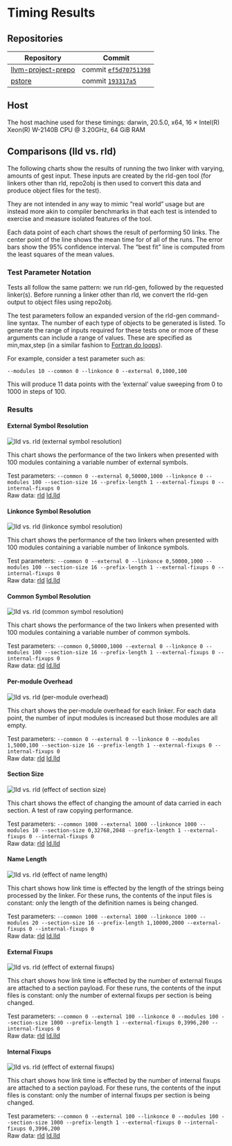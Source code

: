 # Timing Results

## Repositories

| Repository | Commit |
| --- | --- |
| [llvm-project-prepo](http://github.com/SNSystems/llvm-project-prepo) | commit [`ef5d70751398`](https://github.com/SNSystems/llvm-project-prepo/commit/ef5d707513989e377ae589b15599e33e4e327b5c) |
| [pstore](http://github.com/SNSystems/pstore) | commit [`193317a5`](https://github.com/SNSystems/pstore/commit/193317a5d0d00f56d89670692d4332a2fa819ce3) |

## Host

The host machine used for these timings: darwin, 20.5.0, x64, 16 × Intel(R) Xeon(R) W-2140B CPU @ 3.20GHz, 64 GiB RAM

## Comparisons (lld vs. rld)

The following charts show the results of running the two linker with varying, amounts of gest input. These inputs are created by the rld-gen tool (for linkers other than rld, repo2obj is then used to convert this data and produce object files for the test).

They are not intended in any way to mimic “real world” usage but are instead more akin to compiler benchmarks in that each test is intended to exercise and measure isolated features of the tool.

Each data point of each chart shows the result of performing 50 links. The center point of the line shows the mean time for of all of the runs. The error bars show the 95% confidence interval. The “best fit” line is computed from the least squares of the mean values.

### Test Parameter Notation

Tests all follow the same pattern: we run rld-gen, followed by the requested linker(s). Before running a linker other than rld, we convert the rld-gen output to object files using repo2obj.

The test parameters follow an expanded version of the rld-gen command-line syntax. The number of each type of objects to be generated is listed. To generate the range of inputs required for these tests one or more of these arguments can include a range of values. These are specified as min,max,step (in a similar fashion to [Fortran do loops](https://fortran-lang.org/learn/quickstart/operators_control_flow#loop-constructs-do)). 

For example, consider a test parameter such as:

`--modules 10 --common 0 --linkonce 0 --external 0,1000,100`

This will produce 11 data points with the ‘external’ value sweeping from 0 to 1000 in steps of 100.

### Results

#### External Symbol Resolution

![lld vs. rld (external symbol resolution)](./external.svg)

This chart shows the performance of the two linkers when presented with 100 modules containing a variable number of external symbols.

Test parameters: `--common 0 --external 0,50000,1000 --linkonce 0 --modules 100 --section-size 16 --prefix-length 1 --external-fixups 0 --internal-fixups 0`<br>
Raw data: [rld](./external.rld.csv) [ld.lld](./external.ld.lld.csv)

#### Linkonce Symbol Resolution

![lld vs. rld (linkonce symbol resolution)](./linkonce.svg)

This chart shows the performance of the two linkers when presented with 100 modules containing a variable number of linkonce symbols.

Test parameters: `--common 0 --external 0 --linkonce 0,50000,1000 --modules 100 --section-size 16 --prefix-length 1 --external-fixups 0 --internal-fixups 0`<br>
Raw data: [rld](./linkonce.rld.csv) [ld.lld](./linkonce.ld.lld.csv)

#### Common Symbol Resolution

![lld vs. rld (common symbol resolution)](./common.svg)

This chart shows the performance of the two linkers when presented with 100 modules containing a variable number of common symbols.

Test parameters: `--common 0,50000,1000 --external 0 --linkonce 0 --modules 100 --section-size 16 --prefix-length 1 --external-fixups 0 --internal-fixups 0`<br>
Raw data: [rld](./common.rld.csv) [ld.lld](./common.ld.lld.csv)

#### Per-module Overhead

![lld vs. rld (per-module overhead)](./modules.svg)

This chart shows the per-module overhead for each linker. For each data point, the number of input modules is increased but those modules are all empty.

Test parameters: `--common 0 --external 0 --linkonce 0 --modules 1,5000,100 --section-size 16 --prefix-length 1 --external-fixups 0 --internal-fixups 0`<br>
Raw data: [rld](./modules.rld.csv) [ld.lld](./modules.ld.lld.csv)

#### Section Size

![lld vs. rld (effect of section size)](./section-size.svg)

This chart shows the effect of changing the amount of data carried in each section. A test of raw copying performance.

Test parameters: `--common 1000 --external 1000 --linkonce 1000 --modules 10 --section-size 0,32768,2048 --prefix-length 1 --external-fixups 0 --internal-fixups 0`<br>
Raw data: [rld](./section-size.rld.csv) [ld.lld](./section-size.ld.lld.csv)

#### Name Length

![lld vs. rld (effect of name length)](./prefix-length.svg)

This chart shows how link time is effected by the length of the strings being processed by the linker. For these runs, the contents of the input files is constant: only the length of the definition names is being changed.

Test parameters: `--common 1000 --external 1000 --linkonce 1000 --modules 20 --section-size 16 --prefix-length 1,10000,2000 --external-fixups 0 --internal-fixups 0`<br>
Raw data: [rld](./prefix-length.rld.csv) [ld.lld](./prefix-length.ld.lld.csv)

#### External Fixups

![lld vs. rld (effect of external fixups)](./external-fixups.svg)

This chart shows how link time is effected by the number of external fixups are attached to a section payload. For these runs, the contents of the input files is constant: only the number of external fixups per section is being changed.

Test parameters: `--common 0 --external 100 --linkonce 0 --modules 100 --section-size 1000 --prefix-length 1 --external-fixups 0,3996,200 --internal-fixups 0`<br>
Raw data: [rld](./external-fixups.rld.csv) [ld.lld](./external-fixups.ld.lld.csv)

#### Internal Fixups

![lld vs. rld (effect of external fixups)](./internal-fixups.svg)

This chart shows how link time is effected by the number of internal fixups are attached to a section payload. For these runs, the contents of the input files is constant: only the number of internal fixups per section is being changed.

Test parameters: `--common 0 --external 100 --linkonce 0 --modules 100 --section-size 1000 --prefix-length 1 --external-fixups 0 --internal-fixups 0,3996,200`<br>
Raw data: [rld](./internal-fixups.rld.csv) [ld.lld](./internal-fixups.ld.lld.csv)
